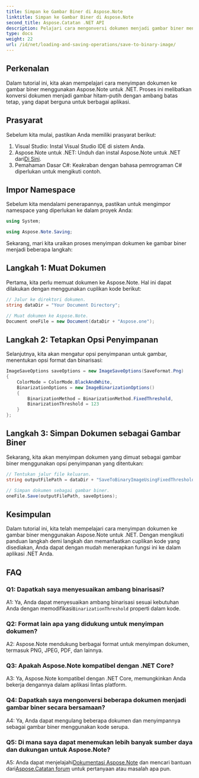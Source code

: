 ```yaml
---
title: Simpan ke Gambar Biner di Aspose.Note
linktitle: Simpan ke Gambar Biner di Aspose.Note
second_title: Aspose.Catatan .NET API
description: Pelajari cara mengonversi dokumen menjadi gambar biner menggunakan Aspose.Note untuk .NET. Ikuti panduan langkah demi langkah kami untuk integrasi yang lancar.
type: docs
weight: 22
url: /id/net/loading-and-saving-operations/save-to-binary-image/
---
```

## Perkenalan

Dalam tutorial ini, kita akan mempelajari cara menyimpan dokumen ke gambar biner menggunakan Aspose.Note untuk .NET. Proses ini melibatkan konversi dokumen menjadi gambar hitam-putih dengan ambang batas tetap, yang dapat berguna untuk berbagai aplikasi.

## Prasyarat

Sebelum kita mulai, pastikan Anda memiliki prasyarat berikut:

1. Visual Studio: Instal Visual Studio IDE di sistem Anda.
2.  Aspose.Note untuk .NET: Unduh dan instal Aspose.Note untuk .NET dari[Di Sini](https://releases.aspose.com/note/net/).
3. Pemahaman Dasar C#: Keakraban dengan bahasa pemrograman C# diperlukan untuk mengikuti contoh.

## Impor Namespace

Sebelum kita mendalami penerapannya, pastikan untuk mengimpor namespace yang diperlukan ke dalam proyek Anda:

```csharp
using System;

using Aspose.Note.Saving;

```

Sekarang, mari kita uraikan proses menyimpan dokumen ke gambar biner menjadi beberapa langkah:

## Langkah 1: Muat Dokumen

Pertama, kita perlu memuat dokumen ke Aspose.Note. Hal ini dapat dilakukan dengan menggunakan cuplikan kode berikut:

```csharp
// Jalur ke direktori dokumen.
string dataDir = "Your Document Directory";

// Muat dokumen ke Aspose.Note.
Document oneFile = new Document(dataDir + "Aspose.one");
```

## Langkah 2: Tetapkan Opsi Penyimpanan

Selanjutnya, kita akan mengatur opsi penyimpanan untuk gambar, menentukan opsi format dan binarisasi:

```csharp
ImageSaveOptions saveOptions = new ImageSaveOptions(SaveFormat.Png)
{
    ColorMode = ColorMode.BlackAndWhite,
    BinarizationOptions = new ImageBinarizationOptions()
    {
        BinarizationMethod = BinarizationMethod.FixedThreshold,
        BinarizationThreshold = 123
    }
};
```

## Langkah 3: Simpan Dokumen sebagai Gambar Biner

Sekarang, kita akan menyimpan dokumen yang dimuat sebagai gambar biner menggunakan opsi penyimpanan yang ditentukan:

```csharp
// Tentukan jalur file keluaran.
string outputFilePath = dataDir + "SaveToBinaryImageUsingFixedThreshold_out.png";

// Simpan dokumen sebagai gambar biner.
oneFile.Save(outputFilePath, saveOptions);
```

## Kesimpulan

Dalam tutorial ini, kita telah mempelajari cara menyimpan dokumen ke gambar biner menggunakan Aspose.Note untuk .NET. Dengan mengikuti panduan langkah demi langkah dan memanfaatkan cuplikan kode yang disediakan, Anda dapat dengan mudah menerapkan fungsi ini ke dalam aplikasi .NET Anda.

## FAQ

### Q1: Dapatkah saya menyesuaikan ambang binarisasi?

A1: Ya, Anda dapat menyesuaikan ambang binarisasi sesuai kebutuhan Anda dengan memodifikasi`BinarizationThreshold` properti dalam kode.

### Q2: Format lain apa yang didukung untuk menyimpan dokumen?

A2: Aspose.Note mendukung berbagai format untuk menyimpan dokumen, termasuk PNG, JPEG, PDF, dan lainnya.

### Q3: Apakah Aspose.Note kompatibel dengan .NET Core?

A3: Ya, Aspose.Note kompatibel dengan .NET Core, memungkinkan Anda bekerja dengannya dalam aplikasi lintas platform.

### Q4: Dapatkah saya mengonversi beberapa dokumen menjadi gambar biner secara bersamaan?

A4: Ya, Anda dapat mengulang beberapa dokumen dan menyimpannya sebagai gambar biner menggunakan kode serupa.

### Q5: Di mana saya dapat menemukan lebih banyak sumber daya dan dukungan untuk Aspose.Note?

 A5: Anda dapat menjelajahi[Dokumentasi Aspose.Note](https://reference.aspose.com/note/net/) dan mencari bantuan dari[Aspose.Catatan forum](https://forum.aspose.com/c/note/28) untuk pertanyaan atau masalah apa pun.